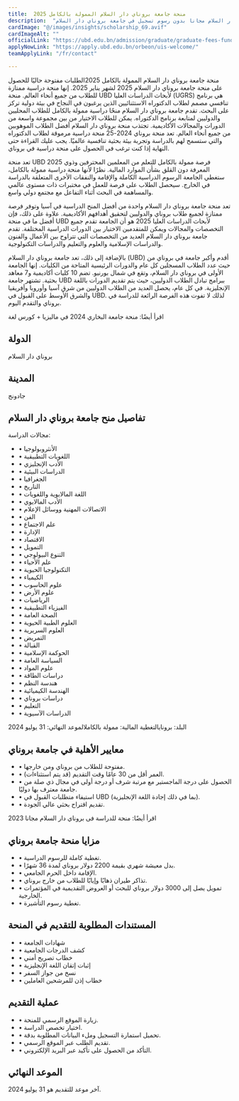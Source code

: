 ```yaml
---
title:  منحة جامعة بروناي دار السلام الممولة بالكامل 2025 
description:  "منحة للدراسة في واحدة من أغني دول العالم فى بروناي دار السلام مجانا بدون رسوم تسجيل في جامعة بروناي دار السلام." 
cardImage: "@/images/insights/scholarship_69.avif" 
cardImageAlt: "" 
officialLink: "https://ubd.edu.bn/admission/graduate/graduate-fees-funding/ugrs/" 
applyNowLink: "https://apply.ubd.edu.bn/orbeon/uis-welcome/" 
teamApplyLink: "/fr/contact"

---
```


منحة جامعة بروناي دار السلام الممولة بالكامل 2025الطلبات مفتوحة حاليًا للحصول على منحة جامعة بروناي دار السلام 2025 لشهر يناير 2025. إنها منحة دراسية ممتازة للطلاب من جميع أنحاء العالم. منحة UBD لأبحاث الدراسات العليا (UGRS) هي برنامج تنافسي مصمم لطلاب الدكتوراه الاستثنائيين الذين يرغبون في النجاح في بيئة دولية تركز على البحث. تقدم جامعة بروناي دار السلام منحًا دراسية ممولة بالكامل للطلاب المحليين والدوليين لمتابعة برنامج الدكتوراه. يمكن للطلاب الاختيار من بين مجموعة واسعة من الدورات والمجالات الأكاديمية. تجتذب منحة بروناي دار السلام أفضل الطلاب الموهوبين من جميع أنحاء العالم. تعد منحة بروناي 2024-25 منحة دراسية مرموقة لطلاب الدكتوراه والتي ستسمح لهم بالدراسة وتجربة بيئة بحثية تنافسية عالميًا. يجب عليك القراءة حتى النهاية إذا كنت ترغب في الحصول على منحة دراسية في بروناي.

تعد منحة UBD 2025 فرصة ممولة بالكامل للتعلم من المعلمين المحترفين وذوي المعرفة دون القلق بشأن الموارد المالية. نظرًا لأنها منحة دراسية ممولة بالكامل، ستغطي الجامعة الرسوم الدراسية الكاملة والإقامة والنفقات الأخرى المتعلقة بالدراسة في الخارج. سيحصل الطلاب على فرصة للعمل في مختبرات ذات مستوى عالمي والمساهمة في البحث أثناء التفاعل مع مجتمع دولي واسع.

تعد منحة جامعة بروناي دار السلام واحدة من أفضل المنح الدراسية في آسيا وتوفر فرصة ممتازة لجميع طلاب بروناي والدوليين لتحقيق أهدافهم الأكاديمية. علاوة على ذلك، فإن أفضل ما في منحة UBD لأبحاث الدراسات العليا 2025 هو أن الجامعة تقدم جميع التخصصات والمجالات ويمكن للمتقدمين الاختيار بين الدورات الدراسية المختلفة. تقدم جامعة بروناي دار السلام العديد من التخصصات التي تتراوح بين الأعمال والفنون والدراسات الإسلامية والعلوم والتعليم والدراسات التكنولوجية.

بالإضافة إلى ذلك، تعد جامعة بروناي دار السلام (UBD) أقدم وأكبر جامعة في بروناي من حيث عدد الطلاب المسجلين كل عام والدورات الرئيسية المتاحة من الكليات. إنها الجامعة الأولى في بروناي دار السلام، وتقع في شمال بورنيو. تضم 10 كليات أكاديمية و7 معاهد بحثية. تشتهر جامعة UBD ببرامج تبادل الطلاب الدوليين، حيث يتم تقديم الدورات باللغة الإنجليزية. في كل عام، يحصل العديد من الطلاب الدوليين من شرق آسيا وأوروبا وأفريقيا والشرق الأوسط على القبول في UBD. لذلك لا تفوت هذه الفرصة الرائعة للدراسة في بروناي والتقدم اليوم.

اقرأ أيضًا: منحة جامعة البخاري 2024 في ماليزيا + كورس لغة

## الدولة

بروناي دار السلام

## المدينة

جادونج

## تفاصيل منح جامعة بروناي دار السلام

مجالات الدراسة:

- • الأنثروبولوجيا
- • اللغويات التطبيقية
- • الأدب الإنجليزي
- • الدراسات البيئية
- • الجغرافيا
- • التاريخ
- • اللغة المالايوية واللغويات
- • الأدب المالايوي
- • الاتصالات المهنية ووسائل الإعلام
- • الفن
- • علم الاجتماع
- • الإدارة
- • الاقتصاد
- • التمويل
- • التنوع البيولوجي
- • علم الأحياء
- • التكنولوجيا الحيوية
- • الكيمياء
- • علوم الحاسوب
- • علوم الأرض
- • الرياضيات
- • الفيزياء التطبيقية
- • الصحة العامة
- • العلوم الطبية الحيوية
- • العلوم السريرية
- • التمريض
- • القبالة
- • الحوكمة الإسلامية
- • السياسة العامة
- • علوم المواد
- • دراسات الطاقة
- • هندسة النظم
- • الهندسة الكيميائية
- • دراسات بروناي
- • التعليم
- • الدراسات الآسيوية

البلد: برونايالتغطية المالية: ممولة بالكاملالموعد النهائي: 31 يوليو 2024

## معايير الأهلية في جامعة بروناي

- • مفتوحة للطلاب من بروناي ومن خارجها.
- • العمر أقل من 30 عامًا وقت التقديم (قد يتم استثناءات).
- • الحصول على درجة الماجستير مع مرتبة شرف أو درجة أولى في مجال ذي صلة من جامعة معترف بها دوليًا.
- • استيفاء متطلبات القبول في UBD (بما في ذلك إجادة اللغة الإنجليزية).
- • تقديم اقتراح بحثي عالي الجودة.

اقرأ أيضًا: منحة للدراسة فى بروناي دار السلام مجانا 2023

## مزايا منحة جامعة بروناي

- • تغطية كاملة للرسوم الدراسية.
- • بدل معيشة شهري بقيمة 2200 دولار بروناي لمدة 36 شهرًا.
- • الإقامة داخل الحرم الجامعي.
- • تذاكر طيران ذهابًا وإيابًا للطلاب من خارج بروناي.
- • تمويل يصل إلى 3000 دولار بروناي للبحث أو العروض التقديمية في المؤتمرات الخارجية.
- • تغطية رسوم التأشيرة.

## المستندات المطلوبة للتقديم في المنحة

- • شهادات الجامعة
- • كشف الدرجات الجامعية
- • خطاب تصريح أمني
- • إثبات إتقان اللغة الإنجليزية
- • نسخ من جواز السفر
- • خطاب إذن للمرشحين العاملين

## عملية التقديم

- • زيارة الموقع الرسمي للمنحة.
- • اختيار تخصص الدراسة.
- • تحميل استمارة التسجيل وملء البيانات المطلوبة بدقة.
- • تقديم الطلب عبر الموقع الرسمي.
- • التأكد من الحصول على تأكيد عبر البريد الإلكتروني.

## الموعد النهائي

آخر موعد للتقديم هو 31 يوليو 2024.

